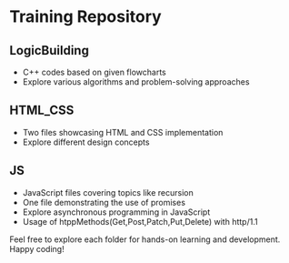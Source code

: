 # Training Repository

## LogicBuilding
- C++ codes based on given flowcharts
- Explore various algorithms and problem-solving approaches

## HTML_CSS
- Two files showcasing HTML and CSS implementation
- Explore different design concepts

## JS
- JavaScript files covering topics like recursion
- One file demonstrating the use of promises
- Explore asynchronous programming in JavaScript
- Usage of htppMethods(Get,Post,Patch,Put,Delete) with http/1.1

Feel free to explore each folder for hands-on learning and development. Happy coding!
